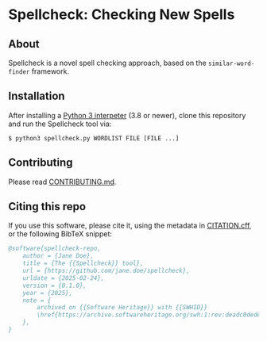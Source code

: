 # Spellcheck: Checking New Spells

## About
Spellcheck is a novel spell checking approach, based on the `similar-word-finder` framework.

## Installation
After installing a [Python 3 interpeter](https://www.python.org/downloads/) (3.8 or newer), clone
this repository and run the Spellcheck tool via:
```console
$ python3 spellcheck.py WORDLIST FILE [FILE ...]
```

## Contributing
Please read [CONTRIBUTING.md](./CONTRIBUTING.md).

## Citing this repo
If you use this software, please cite it, using the metadata in [CITATION.cff](./CITATION.cff), or
the following BibTeX snippet:
```bibtex
@software{spellcheck-repo,
    author = {Jane Doe},
    title = {The {{Spellcheck}} tool},
    url = {https://github.com/jane.doe/spellcheck},
    urldate = {2025-02-24},
    version = {0.1.0},
    year = {2025},
    note = {
        archived on {{Software Heritage}} with {{SWHID}}
        \href{https://archive.softwareheritage.org/swh:1:rev:deadc0dedeadc0dedeadc0dedeadc0dedeadc0de}{swh:1:rev:deadc0dedeadc0dedeadc0dedeadc0dedeadc0de}
    },
}
```
